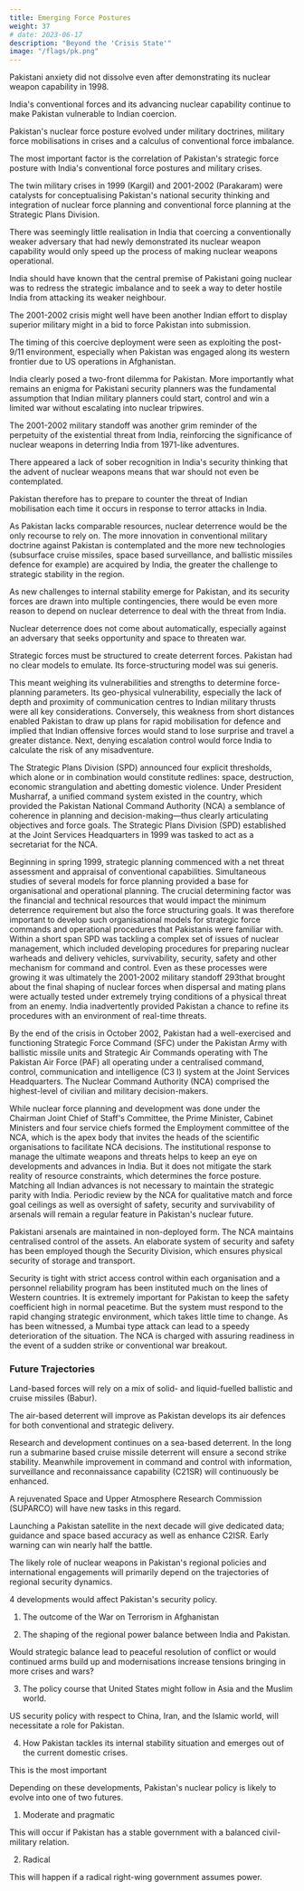 ```yaml
---
title: Emerging Force Postures
weight: 37
# date: 2023-06-17
description: "Beyond the 'Crisis State'"
image: "/flags/pk.png"
---
```




Pakistani anxiety did not dissolve even after demonstrating its nuclear weapon capability in 1998. 

India's conventional forces and its advancing nuclear capability continue to make Pakistan vulnerable to Indian coercion. 

Pakistan's nuclear force posture evolved under military doctrines, military force mobilisations in crises and a calculus of conventional force imbalance.

The most important factor is the correlation of Pakistan's strategic force posture with India's conventional force postures and military crises.

The twin military crises in 1999 (Kargil) and 2001-2002 (Parakaram) were catalysts for conceptualising Pakistan's national security thinking and integration of nuclear force planning and conventional force planning at the Strategic Plans Division. 

There was seemingly little realisation in India that coercing a conventionally weaker adversary that had newly demonstrated its nuclear weapon capability would only speed up the process of making nuclear weapons operational.

India should have known that the central premise of Pakistani going nuclear was to redress the strategic imbalance and to seek a way to deter hostile India from attacking its weaker neighbour.

The 2001-2002 crisis might well have been another Indian effort to display superior military might in a bid to force Pakistan into submission.

The timing of this coercive deployment were seen as exploiting the post-9/11 environment, especially when Pakistan was engaged along its western frontier due to US operations in Afghanistan. 

India clearly posed a two-front dilemma for Pakistan. More importantly what remains an
enigma for Pakistani security planners was the fundamental assumption
that Indian military planners could start, control and win a limited war
without escalating into nuclear tripwires. 

The 2001-2002 military standoff
was another grim reminder of the perpetuity of the existential threat from
India, reinforcing the significance of nuclear weapons in deterring India
from 1971-like adventures. 

There appeared a lack of sober recognition in
India's security thinking that the advent of nuclear weapons means that
war should not even be contemplated. 

Pakistan therefore has to prepare to
counter the threat of Indian mobilisation each time it occurs in response to
terror attacks in India.

As Pakistan lacks comparable resources, nuclear deterrence would be the only recourse to rely on. The more innovation in conventional military doctrine against Pakistan is contemplated and the more new technologies (subsurface cruise missiles, space based surveillance, and ballistic missiles defence for example) are acquired by India, the greater the challenge to strategic stability in the region. 

As new challenges to internal stability emerge for Pakistan, and its security forces are drawn into multiple contingencies, there would be even more reason to depend on nuclear deterrence to deal with the threat from India.

Nuclear deterrence does not come about automatically, especially against an adversary that seeks opportunity and space to threaten war.

Strategic forces must be structured to create deterrent forces. Pakistan had no clear models to emulate. Its force-structuring model was sui generis.

This meant weighing its vulnerabilities and strengths to determine force-planning parameters. Its geo-physical vulnerability, especially the lack of depth and proximity of communication centres to Indian military thrusts were all key considerations. Conversely, this weakness from short
distances enabled Pakistan to draw up plans for rapid mobilisation for
defence and implied that Indian offensive forces would stand to lose
surprise and travel a greater distance. Next, denying escalation control
would force India to calculate the risk of any misadventure.

The Strategic Plans Division (SPD) announced four explicit
thresholds, which alone or in combination would constitute redlines:
space, destruction, economic strangulation and abetting domestic
violence. Under President Musharraf, a unified command system existed
in the country, which provided the Pakistan National Command Authority
(NCA) a semblance of coherence in planning and decision-making—thus
clearly articulating objectives and force goals. The Strategic Plans
Division (SPD) established at the Joint Services Headquarters in 1999 was
tasked to act as a secretariat for the NCA.

Beginning in spring 1999, strategic planning commenced with a net
threat assessment and appraisal of conventional capabilities. Simultaneous
studies of several models for force planning provided a base for
organisational and operational planning. The crucial determining factor
was the financial and technical resources that would impact the minimum
deterrence requirement but also the force structuring goals. It was
therefore important to develop such organisational models for strategic
force commands and operational procedures that Pakistanis were familiar
with. Within a short span SPD was tackling a complex set of issues of
nuclear management, which included developing procedures for
preparing nuclear warheads and delivery vehicles, survivability, security,
safety and other mechanism for command and control. Even as these
processes were growing it was ultimately the 2001-2002 military standoff
293that brought about the final shaping of nuclear forces when dispersal and
mating plans were actually tested under extremely trying conditions of a
physical threat from an enemy. India inadvertently provided Pakistan a
chance to refine its procedures with an environment of real-time threats.

By the end of the crisis in October 2002, Pakistan had a well-exercised and functioning Strategic Force Command (SFC) under the Pakistan Army with ballistic missile units and Strategic Air Commands
operating with The Pakistan Air Force (PAF) all operating under a
centralised command, control, communication and intelligence (C3 I)
system at the Joint Services Headquarters. The Nuclear Command
Authority (NCA) comprised the highest-level of civilian and military
decision-makers. 

While nuclear force planning and development was
done under the Chairman Joint Chief of Staff's Committee, the Prime
Minister, Cabinet Ministers and four service chiefs formed the
Employment committee of the NCA, which is the apex body that invites
the heads of the scientific organisations to facilitate NCA decisions.
The institutional response to manage the ultimate weapons and
threats helps to keep an eye on developments and advances in India. But
it does not mitigate the stark reality of resource constraints, which
determines the force posture. Matching all Indian advances is not
necessary to maintain the strategic parity with India. Periodic review by
the NCA for qualitative match and force goal ceilings as well as oversight
of safety, security and survivability of arsenals will remain a regular
feature in Pakistan's nuclear future.

Pakistani arsenals are maintained in non-deployed form. The NCA
maintains centralised control of the assets. An elaborate system of security
and safety has been employed though the Security Division, which
ensures physical security of storage and transport. 

Security is tight with
strict access control within each organisation and a personnel reliability
program has been instituted much on the lines of Western countries.
It is extremely important for Pakistan to keep the safety coefficient
high in normal peacetime. But the system must respond to the rapid
changing strategic environment, which takes little time to change. As has
been witnessed, a Mumbai type attack can lead to a speedy deterioration
of the situation. The NCA is charged with assuring readiness in the event of a sudden strike or conventional war breakout.


### Future Trajectories

<!-- Pakistan is well on its way to field a nuclear triad in the future.  -->

Land-based forces will rely on a mix of solid- and liquid-fuelled ballistic and cruise missiles (Babur).

The air-based deterrent will improve as Pakistan develops its air defences for both conventional and strategic delivery. 

Research and development continues on a sea-based deterrent. In the long run a submarine based cruise missile deterrent will ensure a second strike stability. Meanwhile improvement in command and control with information, surveillance and reconnaissance capability (C21SR) will continuously be enhanced. 

A rejuvenated Space and Upper Atmosphere Research Commission (SUPARCO) will have new tasks in this regard.

Launching a Pakistan satellite in the next decade will give dedicated data; guidance and space based accuracy as well as enhance C2ISR. Early warning can win nearly half the battle.

The likely role of nuclear weapons in Pakistan's regional policies and international engagements will primarily depend on the trajectories of regional security dynamics. 

4 developments would affect Pakistan's security policy. 

1. The outcome of the War on Terrorism in Afghanistan

 <!-- and its impact on Pakistan's security interest.  -->

2. The shaping of the regional power balance between India and Pakistan.

Would strategic balance lead to peaceful resolution of conflict or would continued arms build up and modernisations increase tensions bringing in more crises and wars?

3. The policy course that United States might follow in Asia and the Muslim world.

US security policy with respect to China, Iran, and the Islamic world, will necessitate a role for
Pakistan. 

4. How Pakistan tackles its internal stability situation and emerges out of the current domestic crises. 

This is the most important

Depending on these developments, Pakistan's nuclear policy is likely to evolve into one of two futures.

1. Moderate and pragmatic

This will occur if Pakistan has a stable government with a balanced civil-military relation. 

<!-- This course would perpetuate the national security establishment's perception of nuclear force as purely a national security instrument. Even with changing 295regional dynamics it will likely follow the predictable pattern that has been seen in the past. It would continue to rely on a combination of internal and external-balancing techniques to meet emerging threats. Pakistani nuclear and conventional forces would grow in tandem with India's force modernisation. Pakistan's external balancing would probably rely on China, Muslim countries, and the United States. If Pakistan's economy grows and if relations with India improve, the likelihood will be high of repeating the Cold War nuclear experience of arms control and confidence-building measures with India. -->

2. Radical

<!-- shift away from Pakistan's
traditional approach to international relations. Such an outcome is more
likely if a -->

This will happen if a radical right-wing government assumes power. 

<!-- A domestic
change of this nature could shift the emphasis of nuclear weapons from a
purely national security tool to a more ideologically based power
instrument. This would result in confrontation with Pakistan and the West.
Such a future would grossly complicate Pakistani security dilemmas. -->
